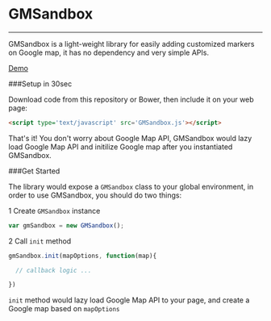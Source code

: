 # GMSandbox
----
GMSandbox is a light-weight library for easily adding customized markers on Google map, it has no dependency and very simple APIs.

[Demo]()

###Setup in 30sec

Download code from this repository or Bower, then include it on your web page:
```html
<script type='text/javascript' src='GMSandbox.js'></script>
```
That's it! You don't worry about Google Map API, GMSandbox would lazy load Google Map API and initilize Google map after you instantiated GMSandbox.

###Get Started

The library would expose a `GMSandbox` class to your global environment, in order to use GMSandbox, you should do two things:  
  
1 Create `GMSandbox` instance    
```javascript
var gmSandbox = new GMSandbox();
```
2 Call `init` method
```javascript
gmSandbox.init(mapOptions, function(map){

  // callback logic ...

})
```
`init` method would lazy load Google Map API to your page, and create a Google map based on `mapOptions`
